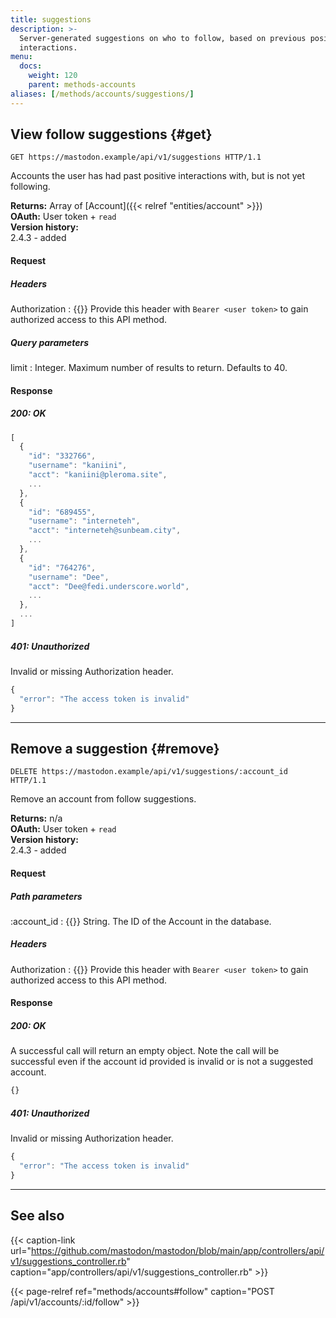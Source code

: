 ```yaml
---
title: suggestions
description: >-
  Server-generated suggestions on who to follow, based on previous positive
  interactions.
menu:
  docs:
    weight: 120
    parent: methods-accounts
aliases: [/methods/accounts/suggestions/]
---
```


## View follow suggestions {#get}

```http
GET https://mastodon.example/api/v1/suggestions HTTP/1.1
```

Accounts the user has had past positive interactions with, but is not yet following.

**Returns:** Array of [Account]({{< relref "entities/account" >}})\
**OAuth:** User token + `read`\
**Version history:**\
2.4.3 - added

#### Request
##### Headers

Authorization 
: {{<required>}} Provide this header with `Bearer <user token>` to gain authorized access to this API method.

##### Query parameters

limit
: Integer. Maximum number of results to return. Defaults to 40.

#### Response
##### 200: OK

```javascript
[
  {
    "id": "332766",
    "username": "kaniini",
    "acct": "kaniini@pleroma.site",
    ...
  },
  {
    "id": "689455",
    "username": "interneteh",
    "acct": "interneteh@sunbeam.city",
    ...
  },
  {
    "id": "764276",
    "username": "Dee",
    "acct": "Dee@fedi.underscore.world",
    ...
  },
  ...
]
```

##### 401: Unauthorized

Invalid or missing Authorization header.

```javascript
{
  "error": "The access token is invalid"
}
```

---

## Remove a suggestion {#remove}

```http
DELETE https://mastodon.example/api/v1/suggestions/:account_id HTTP/1.1
```

Remove an account from follow suggestions.

**Returns:** n/a\
**OAuth:** User token + `read`\
**Version history:**\
2.4.3 - added

#### Request

##### Path parameters

:account_id
: {{<required>}} String. The ID of the Account in the database.

##### Headers

Authorization 
: {{<required>}} Provide this header with `Bearer <user token>` to gain authorized access to this API method.

#### Response
##### 200: OK

A successful call will return an empty object. Note the call will be successful even if the account id provided is invalid or is not a suggested account.

```javascript
{}
```

##### 401: Unauthorized

Invalid or missing Authorization header.

```javascript
{
  "error": "The access token is invalid"
}
```

---

## See also

{{< caption-link url="https://github.com/mastodon/mastodon/blob/main/app/controllers/api/v1/suggestions_controller.rb" caption="app/controllers/api/v1/suggestions_controller.rb" >}}

{{< page-relref ref="methods/accounts#follow" caption="POST /api/v1/accounts/:id/follow" >}}